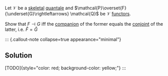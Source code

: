 
Let $\mathcal{V}$ be a [skeletal](/docs/math/defs/skeletality.qmd) 
[quantale](/docs/math/defs/quantale.qmd) and $\mathcal{P}\overset{F}{\underset{G}\rightleftarrows} \mathcal{Q}$ be $\mathcal{V}$ 
[functors](/docs/math/defs/v_functor.qmd).

Show that $F \dashv G$ iff the [companion](/docs/math/defs/companion.qmd) of 
the former equals the [conjoint](/docs/math/defs/companion.qmd) of the latter, 
i.e. $\hat F = \check G$

::: {.callout-note collapse=true appearance="minimal"}
## Solution
[TODO]{style="color: red; background-color: yellow;"}
:::